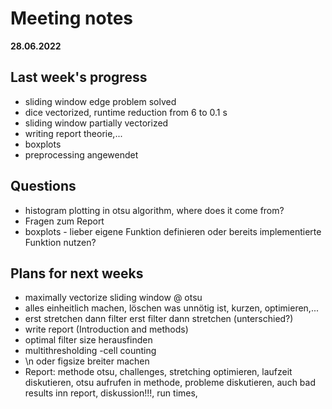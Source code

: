 # Meeting notes
**28.06.2022**
## Last week's progress
- sliding window edge problem solved
- dice vectorized, runtime reduction from 6 to 0.1 s
- sliding window partially vectorized
- writing report theorie,... 
- boxplots
- preprocessing angewendet


## Questions
- histogram plotting in otsu algorithm, where does it come from?
- Fragen zum Report
- boxplots - lieber eigene Funktion definieren oder bereits implementierte Funktion nutzen?



## Plans for next weeks
- maximally vectorize sliding window @ otsu
- alles einheitlich machen, löschen was unnötig ist, kurzen, optimieren,...
- erst stretchen dann filter erst filter dann stretchen (unterschied?)
- write report (Introduction and methods)
- optimal filter size herausfinden
- multithresholding 
-cell counting 
- \n oder figsize breiter machen
- Report: methode otsu, challenges, stretching optimieren, laufzeit diskutieren, otsu aufrufen in methode, probleme diskutieren, auch bad results inn report, diskussion!!!, run times, 

